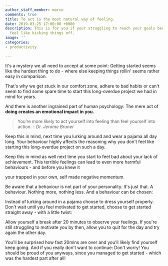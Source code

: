 ```yaml
---
author_staff_member: marco
comments: true
title: To act is the most natural way of feeling.
date: 2019-03-25 17:00:00 +0000
description: This is for you if your struggling to reach your goals because you don't
  feel like kicking things off.
image: ''
categories:
- productivity

---
```

It's a mystery we all need to accept at some point: Getting started seems like the hardest thing to do - where else keeping things rollin' seems rather easy in comparison.

That's why we get stuck in our comfort zone, adhere to bad habits or can't seem to find some spare time to start this long-overdue project we had in mind for years.

And there is another ingrained part of human psychology: The mere act of **doing creates an emotional impact in you**.

> You’re more likely to act yourself into feeling than feel yourself into action. _- Dr. Jerome Bruner_

Keep this in mind, next time you lurking around and wear a pajama all day long. Your behaviour highly affects the reasoning why you don't feel like starting this long-overdue project on such a day.

Keep this in mind as well next time you start to feel bad about your lack of achievement. This terrible feelings can lead to even more harmful behaviours - and before you knew it

your trapped in your own, self made negative momentum.

Be aware that a behaviour is not part of your personality. It's just that. A behaviour. Nothing more, nothing less. And a behaviour can be chosen:

Instead of lurking around in a pajama choose to dress yourself properly. Don't wait until you feel motivated to get started, choose to get started straight away - with a little twist:

Allow yourself a break after 20 minutes to observe your feelings. If you're still struggling to motivate you by then, allow you to quit for the day and try again the other day.

You'll be surprised how fast 20mins are over and you'll likely find yourself keep going. And if you really don't want to continue: Don't worry! You should be proud of you anyways, since you managed to get started - which was the hardest part after all!